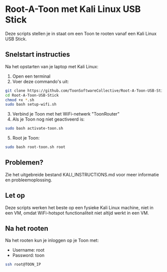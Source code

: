 # Root-A-Toon met Kali Linux USB Stick

Deze scripts stellen je in staat om een Toon te rooten vanaf een Kali Linux USB Stick.

## Snelstart instructies

Na het opstarten van je laptop met Kali Linux:

1. Open een terminal
2. Voer deze commando's uit:

```bash
git clone https://github.com/ToonSoftwareCollective/Root-A-Toon-USB-Stick.git
cd Root-A-Toon-USB-Stick
chmod +x *.sh
sudo bash setup-wifi.sh
```

3. Verbind je Toon met het WiFi-netwerk "ToonRouter"
4. Als je Toon nog niet geactiveerd is:

```bash
sudo bash activate-toon.sh
```

5. Root je Toon:

```bash
sudo bash root-toon.sh root
```

## Problemen?

Zie het uitgebreide bestand KALI_INSTRUCTIONS.md voor meer informatie en probleemoplossing.

## Let op

Deze scripts werken het beste op een fysieke Kali Linux machine, niet in een VM, omdat WiFi-hotspot functionaliteit niet altijd werkt in een VM.

## Na het rooten

Na het rooten kun je inloggen op je Toon met:
- Username: root
- Password: toon

```bash
ssh root@TOON_IP
``` 